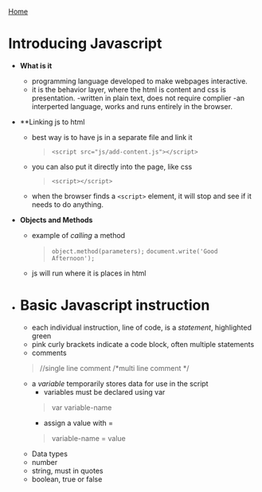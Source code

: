 [Home](https://bproorda.github.io/learning.journal/)

# Introducing Javascript #

- **What is it**
   - programming language developed to make webpages interactive.
   - it is the behavior layer, where the html is content and css is presentation.
   -written in plain text, does not require complier
    -an interperted language, works and runs entirely in the browser.

- **Linking js to html
    - best way is to have js in a separate file and link it
      > ```<script src="js/add-content.js"></script>```
    - you can also put it directly into the page, like css
      > ```<script></script>```
    - when the browser finds a ```<script>``` element, it will stop and see if it needs to do anything.

- **Objects and Methods**
    - example of _calling_ a method
       >```object.method(parameters);```
       >```document.write('Good Afternoon');```
    - js will run where it is places in html

- # Basic Javascript instruction #
    - each individual instruction, line of code, is a _statement_, highlighted green
    - pink curly brackets indicate a code block, often multiple statements
    - comments
     > //single line comment
     > /*multi line comment */
    - a _variable_ temporarily stores data for use in the script
      - variables must be declared using var
      > var variable-name
      - assign a value with =
      > variable-name = value
    - Data types
     - number
     - string, must in quotes
     - boolean, true or false

